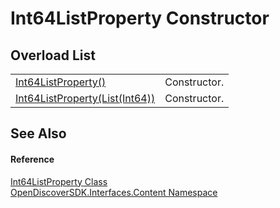 # Int64ListProperty Constructor


## Overload List
<table>
<tr>
<td><a href="84c39736-f4c1-1fa9-462e-1d8176c3e064">Int64ListProperty()</a></td>
<td>Constructor.</td></tr>
<tr>
<td><a href="6273872b-a445-c472-0404-a9425b96d12e">Int64ListProperty(List(Int64))</a></td>
<td>Constructor.</td></tr>
</table>

## See Also


#### Reference
<a href="651afad1-7112-d0de-7aac-f40db6e55d5c">Int64ListProperty Class</a>  
<a href="79f11d04-c275-b915-db5b-ab2227989555">OpenDiscoverSDK.Interfaces.Content Namespace</a>  
